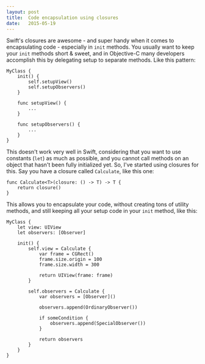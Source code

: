 ```yaml
---
layout: post
title:  Code encapsulation using closures
date:   2015-05-19
---
```


Swift's closures are awesome - and super handy when it comes to encapsulating code - especially in `init` methods. You usually want to keep your `init` methods short & sweet, and in Objective-C many developers accomplish this by delegating setup to separate methods. Like this pattern:

```
MyClass {
    init() {
        self.setupView()
        self.setupObservers()
    }
    
    func setupView() {
        ...
    }
    
    func setupObservers() {
        ...
    }
}
```

This doesn't work very well in Swift, considering that you want to use constants (`let`) as much as possible, and you cannot call methods on an object that hasn't been fully initialized yet. So, I've started using closures for this. Say you have a closure called `Calculate`, like this one:

```
func Calculate<T>(closure: () -> T) -> T {
    return closure()
}
```

This allows you to encapsulate your code, without creating tons of utility methods, and still keeping all your setup code in your `init` method, like this:

```
MyClass {
    let view: UIView
    let observers: [Observer]

    init() {
        self.view = Calculate {
            var frame = CGRect()
            frame.size.origin = 100
            frame.size.width = 300
            
            return UIView(frame: frame)
        }
        
        self.observers = Calculate {
            var observers = [Observer]()
            
            observers.append(OrdinaryObserver())
            
            if someCondition {
                observers.append(SpecialObserver())
            }
            
            return observers
        }
    }
}
```

